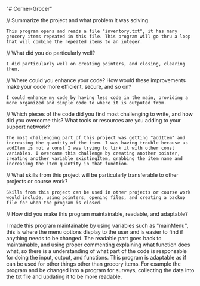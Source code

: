 "# Corner-Grocer"

// Summarize the project and what problem it was solving.

    This program opens and reads a file "inventory.txt", it has many grocery items repeated in this file. This program will go thru a loop that will combine the repeated items to an integer.

// What did you do particularly well?

    I did particularly well on creating pointers, and closing, clearing them.

// Where could you enhance your code? How would these improvements make your code more efficient, secure, and so on?

    I could enhance my code by having less code in the main, providing a more organized and simple code to where it is outputed from.

// Which pieces of the code did you find most challenging to write, and how did you overcome this? What tools or resources are you adding to your support network?

    The most challenging part of this project was getting "addItem" and increasing the quantity of the item. I was having trouble because as addItem is not a const I was trying to link it with other const variables. I overcame this challenge by creating another pointer, creating another variable existingItem, grabbing the item name and increasing the item quantity in that function.

// What skills from this project will be particularly transferable to other projects or course work?

    Skills from this project can be used in other projects or course work would include, using pointers, opening files, and creating a backup file for when the program is closed.
    
// How did you make this program maintainable, readable, and adaptable?

I made this program maintainable by using variables such as "mainMenu", this is where the menu options display to the user and is easier to find if anything needs to be changed. The readable part goes back to maintainable, and using proper commenting explaining what function does what, so there is a understanding of what part of the code is responsable for doing the input, output, and functions. This program is adaptable as if can be used for other things other than grocery items. For example the program and be changed into a program for surveys, collecting the data into the txt file and updating it to be more readable.
